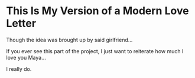 # This Is My Version of a Modern Love Letter

Though the idea was brought up by said girlfriend...

If you ever see this part of the project, I just want to reiterate how much I love you Maya...

I really do.